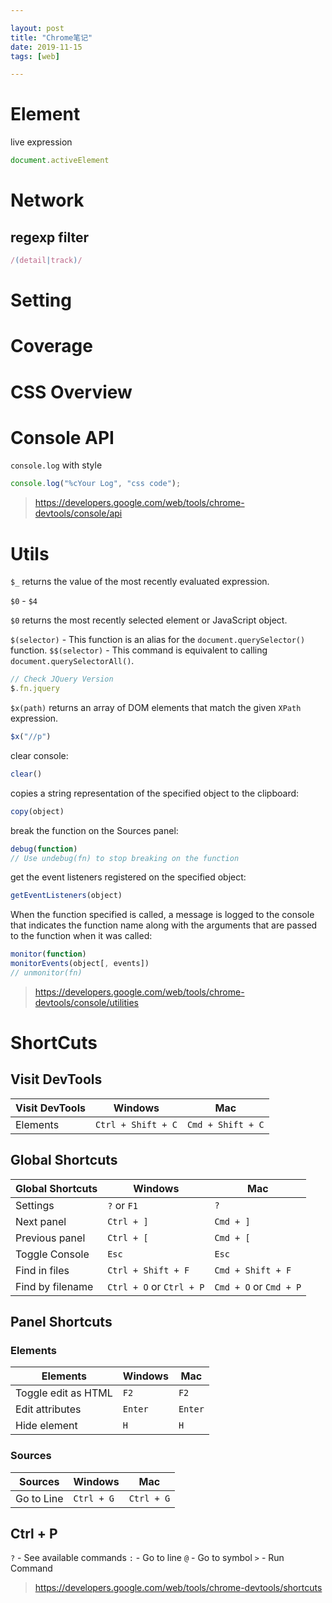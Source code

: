 ```yaml
---

layout: post
title: "Chrome笔记"
date: 2019-11-15
tags: [web]

---
```


# Element

live expression

```js
document.activeElement
```

# Network

## regexp filter

```js
/(detail|track)/
```

# Setting

# Coverage

# CSS Overview

# Console API
`console.log` with style

```js
console.log("%cYour Log", "css code");
```

> <https://developers.google.com/web/tools/chrome-devtools/console/api>

# Utils

`$_` returns the value of the most recently evaluated expression.

`$0` - `$4`

`$0` returns the most recently selected element or JavaScript object.

`$(selector)` - This function is an alias for the `document.querySelector()` function.
`$$(selector)` - This command is equivalent to calling `document.querySelectorAll()`.

```js
// Check JQuery Version
$.fn.jquery
```

`$x(path)` returns an array of DOM elements that match the given `XPath` expression.

```js
$x("//p")
```

clear console:
```js
clear()
```

copies a string representation of the specified object to the clipboard:
```js
copy(object)
```

break the function on the Sources panel:
```js
debug(function)
// Use undebug(fn) to stop breaking on the function
```

get the event listeners registered on the specified object:
```js
getEventListeners(object)
```

When the function specified is called, a message is logged to the console that indicates the function name along with the arguments that are passed to the function when it was called:
```js
monitor(function)
monitorEvents(object[, events])
// unmonitor(fn)
```

> <https://developers.google.com/web/tools/chrome-devtools/console/utilities>

# ShortCuts

## Visit DevTools

| Visit DevTools | Windows | Mac |
| --- | --- | --- |
| Elements | `Ctrl + Shift + C` | `Cmd + Shift + C` |

## Global Shortcuts

| Global Shortcuts | Windows | Mac |
| --- | --- | --- |
| Settings | `?` or `F1` | `?` |
| Next panel | `Ctrl + ]` | `Cmd + ]` | 
| Previous panel | `Ctrl + [` | `Cmd + [` | 
| Toggle Console | `Esc` | `Esc` |
| Find in files | `Ctrl + Shift + F` | `Cmd + Shift + F` |
| Find by filename | `Ctrl + O` or `Ctrl + P` | `Cmd + O` or `Cmd + P` |

## Panel Shortcuts
### Elements

| Elements | Windows | Mac |
| --- | --- | --- |
| Toggle edit as HTML | `F2` | `F2` |
| Edit attributes | `Enter` | `Enter` |
| Hide element | `H` | `H` |

### Sources

| Sources | Windows | Mac |
| --- | --- | --- |
| Go to Line | `Ctrl + G` | `Ctrl + G` |

## Ctrl + P

`?` - See available commands
`:` - Go to line
`@` - Go to symbol
`>` - Run Command

> <https://developers.google.com/web/tools/chrome-devtools/shortcuts>